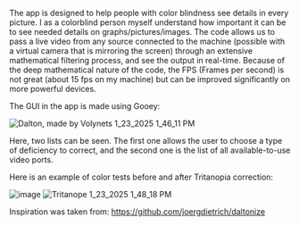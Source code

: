 The app is designed to help people with color blindness see details in every picture. I as a colorblind person myself understand how important it can be to see needed details on graphs/pictures/images. The code allows us to pass a live video from any source connected to the machine (possible with a virtual camera that is mirroring the screen) through an extensive mathematical filtering process, and see the output in real-time. Because of the deep mathematical nature of the code, the FPS (Frames per second) is not great (about 15 fps on my machine) but can be improved significantly on more powerful devices.

The GUI in the app is made using Gooey:

![Dalton, made by Volynets 1_23_2025 1_46_11 PM](https://github.com/user-attachments/assets/c96b7dd1-810d-41b8-8722-762669fdabd4)

Here, two lists can be seen. The first one allows the user to choose a type of deficiency to correct, and the second one is the list of all available-to-use video ports.

Here is an example of color tests before and after Tritanopia correction:

![image](https://github.com/user-attachments/assets/4c33d394-2bcb-41ad-88a7-2143dc69740d) ![Tritanope 1_23_2025 1_48_18 PM](https://github.com/user-attachments/assets/9ff5f718-27e2-43e4-9471-2ef5e66c051e)

Inspiration was taken from: https://github.com/joergdietrich/daltonize
